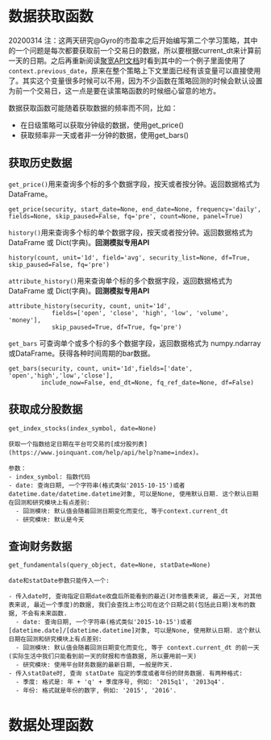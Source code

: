 # 数据获取函数

20200314 注：这两天研究@Gyro的市盈率之后开始编写第二个学习策略，其中的一个问题是每次都要获取前一个交易日的数据，所以要根据current_dt来计算前一天的日期。之后再重新阅读[聚宽API文档](https://www.joinquant.com/help/api/help?name=api#%E5%AF%B9%E8%B1%A1)时看到其中的一个例子里面使用了`context.previous_date`，原来在整个策略上下文里面已经有该变量可以直接使用了。其实这个变量很多时候可以不用，因为不少函数在策略回测的时候会默认设置为前一个交易日，这一点是要在读策略函数的时候细心留意的地方。

数据获取函数可能随着获取数据的频率而不同，比如：

- 在日级策略可以获取分钟级的数据，使用get_price()
- 获取频率非一天或者非一分钟的数据，使用get_bars()

## 获取历史数据

`get_price()`用来查询多个标的多个数据字段，按天或者按分钟。返回数据格式为 DataFrame。

```
get_price(security, start_date=None, end_date=None, frequency='daily', fields=None, skip_paused=False, fq='pre', count=None, panel=True)
```


`history()`用来查询多个标的单个数据字段，按天或者按分钟。返回数据格式为 DataFrame 或 Dict(字典)。**回测模拟专用API**

```
history(count, unit='1d', field='avg', security_list=None, df=True, skip_paused=False, fq='pre')
```

`attribute_history()`用来查询单个标的多个数据字段，返回数据格式为 DataFrame 或 Dict(字典)。**回测模拟专用API**

```
attribute_history(security, count, unit='1d',
            fields=['open', 'close', 'high', 'low', 'volume', 'money'],
            skip_paused=True, df=True, fq='pre')
```

`get_bars` 可查询单个或多个标的多个数据字段，返回数据格式为 numpy.ndarray或DataFrame。获得各种时间周期的bar数据。

```
get_bars(security, count, unit='1d',fields=['date', 'open','high','low','close'],
         include_now=False, end_dt=None, fq_ref_date=None, df=False)
```

## 获取成分股数据

```
get_index_stocks(index_symbol, date=None)

获取一个指数给定日期在平台可交易的[成分股列表](https://www.joinquant.com/help/api/help?name=index)。

参数：
- index_symbol: 指数代码
- date: 查询日期, 一个字符串(格式类似'2015-10-15')或者datetime.date/datetime.datetime对象, 可以是None, 使用默认日期. 这个默认日期在回测和研究模块上有点差别:
  - 回测模块: 默认值会随着回测日期变化而变化, 等于context.current_dt
  - 研究模块: 默认是今天
```

## 查询财务数据

```
get_fundamentals(query_object, date=None, statDate=None)

date和statDate参数只能传入一个:

- 传入date时, 查询指定日期date收盘后所能看到的最近(对市值表来说, 最近一天, 对其他表来说, 最近一个季度)的数据, 我们会查找上市公司在这个日期之前(包括此日期)发布的数据, 不会有未来函数.
  - date: 查询日期, 一个字符串(格式类似'2015-10-15')或者[datetime.date]/[datetime.datetime]对象, 可以是None, 使用默认日期. 这个默认日期在回测和研究模块上有点差别:
  - 回测模块: 默认值会随着回测日期变化而变化, 等于 context.current_dt 的前一天(实际生活中我们只能看到前一天的财报和市值数据, 所以要用前一天)
  - 研究模块: 使用平台财务数据的最新日期, 一般是昨天.
- 传入statDate时, 查询 statDate 指定的季度或者年份的财务数据. 有两种格式:
  - 季度: 格式是: 年 + 'q' + 季度序号, 例如: '2015q1', '2013q4'.
  - 年份: 格式就是年份的数字, 例如: '2015', '2016'.
```

# 数据处理函数
